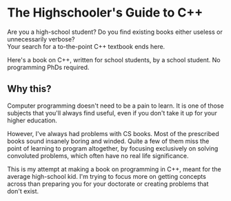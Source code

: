 # 

# The Highschooler's Guide to C++

Are you a high-school student? Do you find existing books either useless or unnecessarily verbose?  
Your search for a to-the-point C++ textbook ends here.

Here's a book on C++, written for school students, by a school student. No programming PhDs required.

## Why this?

Computer programming doesn't need to be a pain to learn. It is one of those subjects that you'll always find useful, even if you don't take it up for your higher education.

However, I've always had problems with CS books. Most of the prescribed books sound insanely boring and winded. Quite a few of them miss the point of learning to program altogether, by focusing exclusively on solving convoluted problems, which often have no real life significance.

This is my attempt at making a book on programming in C++, meant for the average high-school kid. I'm trying to focus more on getting concepts across than preparing you for your doctorate or creating problems that don't exist.

